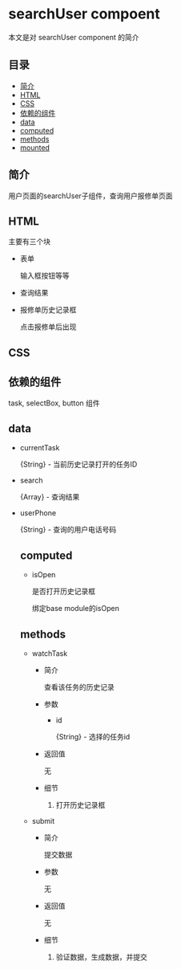 # searchUser compoent
本文是对 searchUser component 的简介

## 目录
- [简介](#introduction)
- [HTML](#HTML)
- [CSS](#CSS)
- [依赖的组件](#components)
- [data](#data)
- [computed](#computed)
- [methods](#methods)
- [mounted](#mounted)

<h2 id="introduction">简介</h2>

用户页面的searchUser子组件，查询用户报修单页面

<h2 id="HTML">HTML</h2>

主要有三个块

- 表单

  输入框按钮等等
  
- 查询结果
  
- 报修单历史记录框

  点击报修单后出现

<h2 id="CSS">CSS</h2>


<h2 id="components">依赖的组件</h2>

task, selectBox, button 组件

<h2 id="data">data</h2>

- currentTask

  {String} - 当前历史记录打开的任务ID
  
- search

  {Array<Object>} - 查询结果
  
- userPhone

  {String} - 查询的用户电话号码
  
<h2 id="computed">computed</h2>

- isOpen

  是否打开历史记录框
  
  绑定base module的isOpen
  
<h2 id="methods">methods</h2>

- watchTask

  - 简介
  
    查看该任务的历史记录
    
  - 参数
  
    - id
    
      {String} - 选择的任务id
    
  - 返回值
  
    无
    
  - 细节
  
    1. 打开历史记录框
    
- submit

  - 简介
  
    提交数据
    
  - 参数
  
    无
    
  - 返回值
  
    无
    
  - 细节
  
    1. 验证数据，生成数据，并提交
